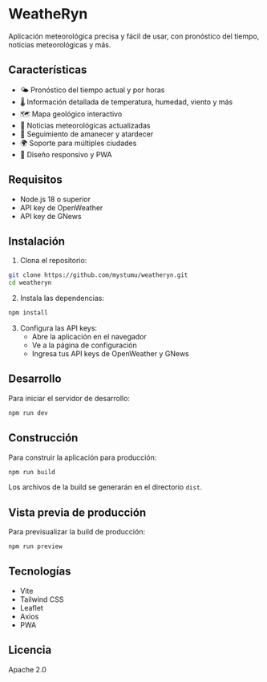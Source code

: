 # WeatheRyn

Aplicación meteorológica precisa y fácil de usar, con pronóstico del tiempo, noticias meteorológicas y más.

## Características

- 🌤️ Pronóstico del tiempo actual y por horas
- 🌡️ Información detallada de temperatura, humedad, viento y más
- 🗺️ Mapa geológico interactivo
- 📰 Noticias meteorológicas actualizadas
- 🌅 Seguimiento de amanecer y atardecer
- 🌍 Soporte para múltiples ciudades
- 📱 Diseño responsivo y PWA

## Requisitos

- Node.js 18 o superior
- API key de OpenWeather
- API key de GNews

## Instalación

1. Clona el repositorio:
```bash
git clone https://github.com/mystumu/weatheryn.git
cd weatheryn
```

2. Instala las dependencias:
```bash
npm install
```

3. Configura las API keys:
   - Abre la aplicación en el navegador
   - Ve a la página de configuración
   - Ingresa tus API keys de OpenWeather y GNews

## Desarrollo

Para iniciar el servidor de desarrollo:
```bash
npm run dev
```

## Construcción

Para construir la aplicación para producción:
```bash
npm run build
```

Los archivos de la build se generarán en el directorio `dist`.

## Vista previa de producción

Para previsualizar la build de producción:
```bash
npm run preview
```

## Tecnologías

- Vite
- Tailwind CSS
- Leaflet
- Axios
- PWA

## Licencia

Apache 2.0 
